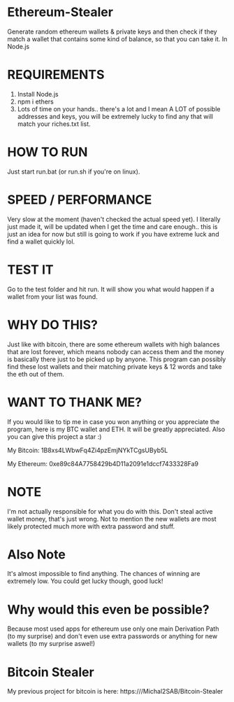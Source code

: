 # Ethereum-Stealer
Generate random ethereum wallets &amp; private keys and then check if they match a wallet that contains some kind of balance, so that you can take it. In Node.js

# REQUIREMENTS
1. Install Node.js
2. npm i ethers
3. Lots of time on your hands.. there's a lot and I mean A LOT of possible addresses and keys, you will be extremely lucky to find any that will match your riches.txt list.

# HOW TO RUN
Just start run.bat (or run.sh if you're on linux).

# SPEED / PERFORMANCE
Very slow at the moment (haven't checked the actual speed yet). I literally just made it, will be updated when I get the time and care enough.. this is just an idea for now but still is going to work if you have extreme luck and find a wallet quickly lol.

# TEST IT
Go to the test folder and hit run. It will show you what would happen if a wallet from your list was found.

# WHY DO THIS?
Just like with bitcoin, there are some ethereum wallets with high balances that are lost forever, which means nobody can access them and the money is basically there just to be picked up by anyone. This program can possibly find these lost wallets and their matching private keys & 12 words and take the eth out of them.

# WANT TO THANK ME?
If you would like to tip me in case you won anything or you appreciate the program, here is my BTC wallet and ETH. It will be greatly appreciated. Also you can give this project a star :)

My Bitcoin: 1B8xs4LWbwFq4Zi4pzEmjNYkTCgsUByb5L

My Ethereum: 0xe89c84A7758429b4D11a2091e1dccf7433328Fa9

# NOTE
I'm not actually responsible for what you do with this. Don't steal active wallet money, that's just wrong. Not to mention the new wallets are most likely protected much more with extra password and stuff.

# Also Note
It's almost impossible to find anything. The chances of winning are extremely low. You could get lucky though, good luck!

# Why would this even be possible?
Because most used apps for ethereum use only one main Derivation Path (to my surprise) and don't even use extra passwords or anything for new wallets (to my surprise aswel!)

# Bitcoin Stealer
My previous project for bitcoin is here: https:///Michal2SAB/Bitcoin-Stealer
